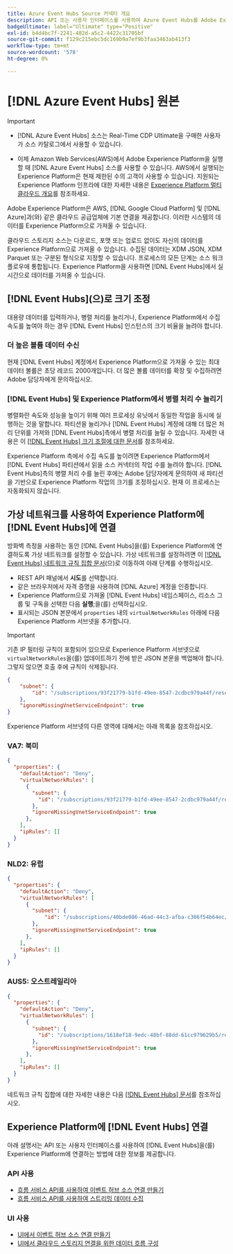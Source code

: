 ```yaml
---
title: Azure Event Hubs Source 커넥터 개요
description: API 또는 사용자 인터페이스를 사용하여 Azure Event Hubs를 Adobe Experience Platform에 연결하는 방법을 알아봅니다.
badgeUltimate: label="Ultimate" type="Positive"
exl-id: b4d4bc7f-2241-482d-a5c2-4422c31705bf
source-git-commit: f129c215ebc5dc169b9a7ef9b3faa3463ab413f3
workflow-type: tm+mt
source-wordcount: '578'
ht-degree: 0%

---
```


# [!DNL Azure Event Hubs] 원본

>[!IMPORTANT]
>
>* [!DNL Azure Event Hubs] 소스는 Real-Time CDP Ultimate을 구매한 사용자가 소스 카탈로그에서 사용할 수 있습니다.
>
>* 이제 Amazon Web Services(AWS)에서 Adobe Experience Platform을 실행할 때 [!DNL Azure Event Hubs] 소스를 사용할 수 있습니다. AWS에서 실행되는 Experience Platform은 현재 제한된 수의 고객이 사용할 수 있습니다. 지원되는 Experience Platform 인프라에 대한 자세한 내용은 [Experience Platform 멀티 클라우드 개요](../../../landing/multi-cloud.md)를 참조하세요.

Adobe Experience Platform은 AWS, [!DNL Google Cloud Platform] 및 [!DNL Azure]과(와) 같은 클라우드 공급업체에 기본 연결을 제공합니다. 이러한 시스템의 데이터를 Experience Platform으로 가져올 수 있습니다.

클라우드 스토리지 소스는 다운로드, 포맷 또는 업로드 없이도 자신의 데이터를 Experience Platform으로 가져올 수 있습니다. 수집된 데이터는 XDM JSON, XDM Parquet 또는 구분된 형식으로 지정할 수 있습니다. 프로세스의 모든 단계는 소스 워크플로우에 통합됩니다. Experience Platform을 사용하면 [!DNL Event Hubs]에서 실시간으로 데이터를 가져올 수 있습니다.

## [!DNL Event Hubs]&#x200B;(으)로 크기 조정

대용량 데이터를 입력하거나, 병렬 처리를 늘리거나, Experience Platform에서 수집 속도를 높여야 하는 경우 [!DNL Event Hubs] 인스턴스의 크기 비율을 늘려야 합니다.

### 더 높은 볼륨 데이터 수신

현재 [!DNL Event Hubs] 계정에서 Experience Platform으로 가져올 수 있는 최대 데이터 볼륨은 초당 레코드 2000개입니다. 더 많은 볼륨 데이터를 확장 및 수집하려면 Adobe 담당자에게 문의하십시오.

### [!DNL Event Hubs] 및 Experience Platform에서 병렬 처리 수 늘리기

병렬화란 속도와 성능을 높이기 위해 여러 프로세싱 유닛에서 동일한 작업을 동시에 실행하는 것을 말합니다. 파티션을 늘리거나 [!DNL Event Hubs] 계정에 대해 더 많은 처리 단위를 가져와 [!DNL Event Hubs]측에서 병렬 처리를 늘릴 수 있습니다. 자세한 내용은 이 [[!DNL Event Hubs] 크기 조절에 대한 문서](https://docs.microsoft.com/en-us/azure/event-hubs/event-hubs-scalability)를 참조하세요.

Experience Platform 측에서 수집 속도를 높이려면 Experience Platform에서 [!DNL Event Hubs] 파티션에서 읽을 소스 커넥터의 작업 수를 늘려야 합니다. [!DNL Event Hubs]측의 병렬 처리 수를 늘린 후에는 Adobe 담당자에게 문의하여 새 파티션을 기반으로 Experience Platform 작업의 크기를 조정하십시오. 현재 이 프로세스는 자동화되지 않습니다.

## 가상 네트워크를 사용하여 Experience Platform에 [!DNL Event Hubs]에 연결

방화벽 측정을 사용하는 동안 [!DNL Event Hubs]을(를) Experience Platform에 연결하도록 가상 네트워크를 설정할 수 있습니다. 가상 네트워크를 설정하려면 이 [[!DNL Event Hubs] 네트워크 규칙 집합 문서](https://learn.microsoft.com/en-us/azure/event-hubs/network-security)&#x200B;(으)로 이동하여 아래 단계를 수행하십시오.

* REST API 패널에서 **시도**&#x200B;를 선택합니다.
* 같은 브라우저에서 자격 증명을 사용하여 [!DNL Azure] 계정을 인증합니다.
* Experience Platform으로 가져올 [!DNL Event Hubs] 네임스페이스, 리소스 그룹 및 구독을 선택한 다음 **실행**;을(를) 선택하십시오.
* 표시되는 JSON 본문에서 `properties` 내의 `virtualNetworkRules` 아래에 다음 Experience Platform 서브넷을 추가합니다.


>[!IMPORTANT]
>
>기존 IP 필터링 규칙이 포함되어 있으므로 Experience Platform 서브넷으로 `virtualNetworkRules`을(를) 업데이트하기 전에 받은 JSON 본문을 백업해야 합니다. 그렇지 않으면 호출 후에 규칙이 삭제됩니다.


```json
{
    "subnet": {
        "id": "/subscriptions/93f21779-b1fd-49ee-8547-2cdbc979a44f/resourceGroups/ethos_12_prod_va7_network/providers/Microsoft.Network/virtualNetworks/ethos_12_prod_va7_network_10_19_144_0_22/subnets/ethos_12_prod_va7_network_10_19_144_0_22"
    },
    "ignoreMissingVnetServiceEndpoint": true
}
```

Experience Platform 서브넷의 다른 영역에 대해서는 아래 목록을 참조하십시오.

### VA7: 북미

```json
{
  "properties": {
    "defaultAction": "Deny",
    "virtualNetworkRules": [
      {
        "subnet": {
          "id": "/subscriptions/93f21779-b1fd-49ee-8547-2cdbc979a44f/resourceGroups/ethos_12_prod_va7_network/providers/Microsoft.Network/virtualNetworks/ethos_12_prod_va7_network_10_19_144_0_22/subnets/ethos_12_prod_va7_network_10_19_144_0_22"
        },
        "ignoreMissingVnetServiceEndpoint": true
      },
    ],
    "ipRules": []
  }
}
```

### NLD2: 유럽

```json
{
  "properties": {
    "defaultAction": "Deny",
    "virtualNetworkRules": [
      {
        "subnet": {
            "id": "/subscriptions/40bde086-46ad-44c3-afba-c306f54b64ec/resourceGroups/ethos_12_prod_nld2_network/providers/Microsoft.Network/virtualNetworks/ethos_12_prod_nld2-vnet/subnets/ethos_12_prod_nld2_network_10_20_40_0_23"
        }, 
        "ignoreMissingVnetServiceEndpoint": true
      },
    ],
    "ipRules": []
  }
}
```

### AUS5: 오스트레일리아

```json
{
  "properties": {
    "defaultAction": "Deny",
    "virtualNetworkRules": [
      {
        "subnet": {
          "id": "/subscriptions/1618ef18-9edc-48bf-88dd-61cc979629b5/resourceGroups/ethos_12_prod_aus5_network/providers/Microsoft.Network/virtualNetworks/ethos_12_prod_aus5-vnet/subnets/ethos_12_prod_aus5_network_10_21_116_0_22"
        },
        "ignoreMissingVnetServiceEndpoint": true
      },
    ],
    "ipRules": []
  }
}
```

네트워크 규칙 집합에 대한 자세한 내용은 다음 [[!DNL Event Hubs] 문서](https://learn.microsoft.com/en-us/azure/event-hubs/network-security)를 참조하십시오.

## Experience Platform에 [!DNL Event Hubs] 연결

아래 설명서는 API 또는 사용자 인터페이스를 사용하여 [!DNL Event Hubs]을(를) Experience Platform에 연결하는 방법에 대한 정보를 제공합니다.

### API 사용

* [흐름 서비스 API를 사용하여 이벤트 허브 소스 연결 만들기](../../tutorials/api/create/cloud-storage/eventhub.md)
* [흐름 서비스 API를 사용하여 스트리밍 데이터 수집](../../tutorials/api/collect/streaming.md)

### UI 사용

* [UI에서 이벤트 허브 소스 연결 만들기](../../tutorials/ui/create/cloud-storage/eventhub.md)
* [UI에서 클라우드 스토리지 연결을 위한 데이터 흐름 구성](../../tutorials/ui/dataflow/streaming/cloud-storage-streaming.md)
